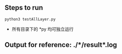 #

## Steps to run

```shell
python3 testAllLayer.py
```

+ 所有目录下的 *py 均可独立运行

## Output for reference: ./\*/result\*.log
